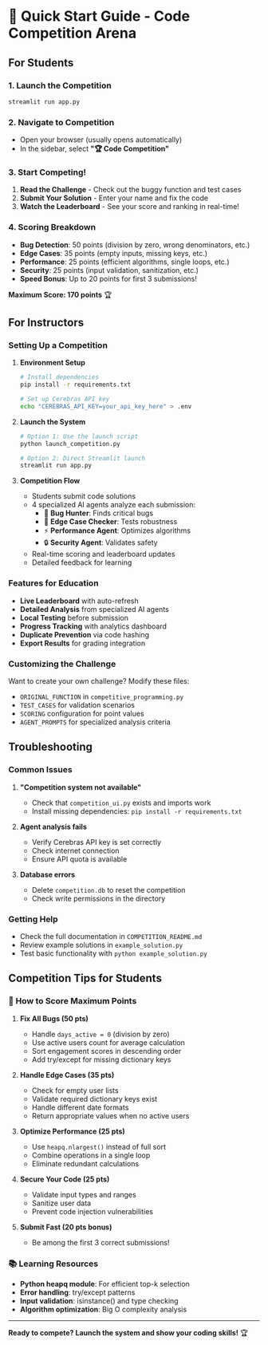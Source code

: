 # 🚀 Quick Start Guide - Code Competition Arena

## For Students

### 1. Launch the Competition
```bash
streamlit run app.py
```

### 2. Navigate to Competition
- Open your browser (usually opens automatically)
- In the sidebar, select **"🏆 Code Competition"**

### 3. Start Competing!
1. **Read the Challenge** - Check out the buggy function and test cases
2. **Submit Your Solution** - Enter your name and fix the code
3. **Watch the Leaderboard** - See your score and ranking in real-time!

### 4. Scoring Breakdown
- **Bug Detection**: 50 points (division by zero, wrong denominators, etc.)
- **Edge Cases**: 35 points (empty inputs, missing keys, etc.) 
- **Performance**: 25 points (efficient algorithms, single loops, etc.)
- **Security**: 25 points (input validation, sanitization, etc.)
- **Speed Bonus**: Up to 20 points for first 3 submissions!

**Maximum Score: 170 points** 🏆

## For Instructors

### Setting Up a Competition

1. **Environment Setup**
   ```bash
   # Install dependencies
   pip install -r requirements.txt
   
   # Set up Cerebras API key
   echo "CEREBRAS_API_KEY=your_api_key_here" > .env
   ```

2. **Launch the System**
   ```bash
   # Option 1: Use the launch script
   python launch_competition.py
   
   # Option 2: Direct Streamlit launch
   streamlit run app.py
   ```

3. **Competition Flow**
   - Students submit code solutions
   - 4 specialized AI agents analyze each submission:
     - 🐛 **Bug Hunter**: Finds critical bugs
     - 🎯 **Edge Case Checker**: Tests robustness  
     - ⚡ **Performance Agent**: Optimizes algorithms
     - 🔒 **Security Agent**: Validates safety
   - Real-time scoring and leaderboard updates
   - Detailed feedback for learning

### Features for Education

- **Live Leaderboard** with auto-refresh
- **Detailed Analysis** from specialized AI agents
- **Local Testing** before submission
- **Progress Tracking** with analytics dashboard
- **Duplicate Prevention** via code hashing
- **Export Results** for grading integration

### Customizing the Challenge

Want to create your own challenge? Modify these files:
- `ORIGINAL_FUNCTION` in `competitive_programming.py`
- `TEST_CASES` for validation scenarios
- `SCORING` configuration for point values
- `AGENT_PROMPTS` for specialized analysis criteria

## Troubleshooting

### Common Issues

1. **"Competition system not available"**
   - Check that `competition_ui.py` exists and imports work
   - Install missing dependencies: `pip install -r requirements.txt`

2. **Agent analysis fails**
   - Verify Cerebras API key is set correctly
   - Check internet connection
   - Ensure API quota is available

3. **Database errors**
   - Delete `competition.db` to reset the competition
   - Check write permissions in the directory

### Getting Help

- Check the full documentation in `COMPETITION_README.md`
- Review example solutions in `example_solution.py`
- Test basic functionality with `python example_solution.py`

## Competition Tips for Students

### 🎯 How to Score Maximum Points

1. **Fix All Bugs (50 pts)**
   - Handle `days_active = 0` (division by zero)
   - Use active users count for average calculation
   - Sort engagement scores in descending order
   - Add try/except for missing dictionary keys

2. **Handle Edge Cases (35 pts)**
   - Check for empty user lists
   - Validate required dictionary keys exist
   - Handle different date formats
   - Return appropriate values when no active users

3. **Optimize Performance (25 pts)**
   - Use `heapq.nlargest()` instead of full sort
   - Combine operations in a single loop
   - Eliminate redundant calculations

4. **Secure Your Code (25 pts)**
   - Validate input types and ranges
   - Sanitize user data
   - Prevent code injection vulnerabilities

5. **Submit Fast (20 pts bonus)**
   - Be among the first 3 correct submissions!

### 📚 Learning Resources

- **Python heapq module**: For efficient top-k selection
- **Error handling**: try/except patterns
- **Input validation**: isinstance() and type checking
- **Algorithm optimization**: Big O complexity analysis

---

**Ready to compete? Launch the system and show your coding skills!** 🏆 